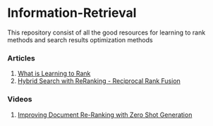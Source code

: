 # Information-Retrieval
This repository consist of all the good resources for learning to rank methods and search results optimization methods

### Articles
1. [What is Learning to Rank](https://towardsdatascience.com/what-is-learning-to-rank-a-beginners-guide-to-learning-to-rank-methods-23bbb99ef38c#:~:text=Pairwise%20Ranking,-Here%2C%20the%20goal&text=In%20the%20learning%20process%2C%20several,relevant%20documents%20for%20future%20queries.)
2. [Hybrid Search with ReRanking - Reciprocal Rank Fusion](https://medium.com/@sowmiyajaganathan/hybrid-search-with-re-ranking-ff120c8a426d)

### Videos
1. [Improving Document Re-Ranking with Zero Shot Generation](https://youtu.be/JE6E86RlVQ4?list=PLsAqq9lZFOtUltrvvC9Uq5DOVAsyb6Fib)
